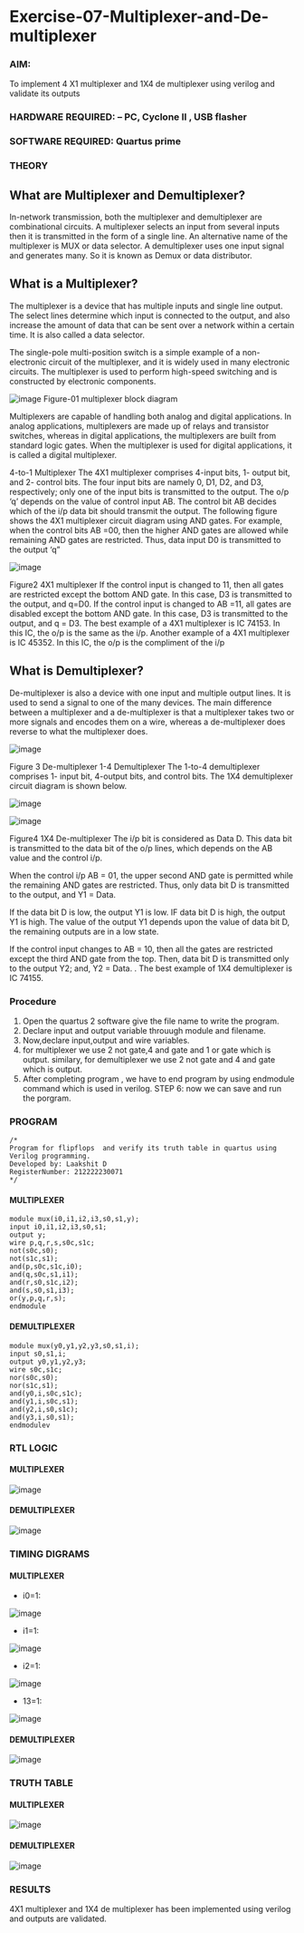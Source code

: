 # Exercise-07-Multiplexer-and-De-multiplexer
### AIM: 
To implement 4 X1 multiplexer and 1X4 de multiplexer using verilog and validate its outputs
### HARDWARE REQUIRED:  – PC, Cyclone II , USB flasher
### SOFTWARE REQUIRED:   Quartus prime
### THEORY 

## What are Multiplexer and Demultiplexer?
In-network transmission, both the multiplexer and demultiplexer are combinational circuits. A multiplexer selects an input from several inputs then it is transmitted in the form of a single line. An alternative name of the multiplexer is MUX or data selector. A demultiplexer uses one input signal and generates many. So it is known as Demux or data distributor.

## What is a Multiplexer?
The multiplexer is a device that has multiple inputs and single line output. The select lines determine which input is connected to the output, and also increase the amount of data that can be sent over a network within a certain time. It is also called a data selector.

The single-pole multi-position switch is a simple example of a non-electronic circuit of the multiplexer, and it is widely used in many electronic circuits. The multiplexer is used to perform high-speed switching and is constructed by electronic components.

![image](https://user-images.githubusercontent.com/36288975/170912485-73c395c7-23c0-4e78-a53d-a2f0d07d9662.png)
          Figure-01 multiplexer block diagram 

Multiplexers are capable of handling both analog and digital applications. In analog applications, multiplexers are made up of relays and transistor switches, whereas in digital applications, the multiplexers are built from standard logic gates. When the multiplexer is used for digital applications, it is called a digital multiplexer.

4-to-1 Multiplexer
The 4X1 multiplexer comprises 4-input bits, 1- output bit, and 2- control bits. The four input bits are namely 0, D1, D2, and D3, respectively; only one of the input bits is transmitted to the output. The o/p ‘q’ depends on the value of control input AB. The control bit AB decides which of the i/p data bit should transmit the output. The following figure shows the 4X1 multiplexer circuit diagram using AND gates. For example, when the control bits AB =00, then the higher AND gates are allowed while remaining AND gates are restricted. Thus, data input D0 is transmitted to the output ‘q”

![image](https://user-images.githubusercontent.com/36288975/170912568-3598c60a-5035-41f3-b0c4-ccedba13aca5.png)

Figure2 4X1 multiplexer 
If the control input is changed to 11, then all gates are restricted except the bottom AND gate. In this case, D3 is transmitted to the output, and q=D0. If the control input is changed to AB =11, all gates are disabled except the bottom AND gate. In this case, D3 is transmitted to the output, and q = D3. The best example of a 4X1 multiplexer is IC 74153. In this IC, the o/p is the same as the i/p. Another example of a 4X1 multiplexer is IC 45352. In this IC, the o/p is the compliment of the i/p

## What is Demultiplexer?
De-multiplexer is also a device with one input and multiple output lines. It is used to send a signal to one of the many devices. The main difference between a multiplexer and a de-multiplexer is that a multiplexer takes two or more signals and encodes them on a wire, whereas a de-multiplexer does reverse to what the multiplexer does.

![image](https://user-images.githubusercontent.com/36288975/170912606-a30e4b74-1726-4430-b245-2c3c3d9c232d.png)

Figure 3 De-multiplexer 
1-4 Demultiplexer
The 1-to-4 demultiplexer comprises 1- input bit, 4-output bits, and control bits. The 1X4 demultiplexer circuit diagram is shown below.

![image](https://user-images.githubusercontent.com/36288975/170912683-00fb746a-1d45-4023-91d1-3a70b841073c.png)

![image](https://user-images.githubusercontent.com/36288975/170912741-7cbd52af-7e0d-4be3-b5c6-6fb9c4eca7c9.png)

Figure4 1X4 De-multiplexer 
The i/p bit is considered as Data D. This data bit is transmitted to the data bit of the o/p lines, which depends on the AB value and the control i/p.

When the control i/p AB = 01, the upper second AND gate is permitted while the remaining AND gates are restricted. Thus, only data bit D is transmitted to the output, and Y1 = Data.

If the data bit D is low, the output Y1 is low. IF data bit D is high, the output Y1 is high. The value of the output Y1 depends upon the value of data bit D, the remaining outputs are in a low state.

If the control input changes to AB = 10, then all the gates are restricted except the third AND gate from the top. Then, data bit D is transmitted only to the output Y2; and, Y2 = Data. . The best example of 1X4 demultiplexer is IC 74155.
 
### Procedure
1. Open the quartus 2 software give the file name to write the program.
2. Declare input and output variable throuugh module and filename.
3. Now,declare input,output and wire variables.
4. for multiplexer we use 2 not gate,4 and gate and 1 or gate which is output. similary, for demultiplexer we use 2 not gate and 4 and gate which is output.
5. After completing program , we have to end program by using endmodule command which is used in verilog. STEP 6: now we can save and run the porgram.
### PROGRAM 
```
/*
Program for flipflops  and verify its truth table in quartus using Verilog programming.
Developed by: Laakshit D
RegisterNumber: 212222230071
*/
```
#### MULTIPLEXER
```
module mux(i0,i1,i2,i3,s0,s1,y);
input i0,i1,i2,i3,s0,s1;
output y;
wire p,q,r,s,s0c,s1c;
not(s0c,s0);
not(s1c,s1);
and(p,s0c,s1c,i0);
and(q,s0c,s1,i1);
and(r,s0,s1c,i2);
and(s,s0,s1,i3);
or(y,p,q,r,s);
endmodule 
```
#### DEMULTIPLEXER
```
module mux(y0,y1,y2,y3,s0,s1,i);
input s0,s1,i;
output y0,y1,y2,y3;
wire s0c,s1c;
nor(s0c,s0);
nor(s1c,s1);
and(y0,i,s0c,s1c);
and(y1,i,s0c,s1);
and(y2,i,s0,s1c);
and(y3,i,s0,s1);
endmodulev
```
### RTL LOGIC  
#### MULTIPLEXER
![image](https://github.com/laakshit-D/Exercise-07-Multiplexer-and-De-multiplexer/assets/119559976/22b331b4-3948-4fc8-a7dc-d7af5ce5e563)

#### DEMULTIPLEXER
![image](https://github.com/laakshit-D/Exercise-07-Multiplexer-and-De-multiplexer/assets/119559976/1e4129ea-7418-4ccf-ac4f-cee905a9eb6b)

### TIMING DIGRAMS  
#### MULTIPLEXER
- i0=1:

![image](https://github.com/laakshit-D/Exercise-07-Multiplexer-and-De-multiplexer/assets/119559976/f3b09d1d-5964-4f63-bf99-21dda1a89f6a)

- i1=1:

![image](https://github.com/laakshit-D/Exercise-07-Multiplexer-and-De-multiplexer/assets/119559976/fa26f1b5-4f90-4ca0-9f7a-043736747913)

- i2=1:

![image](https://github.com/laakshit-D/Exercise-07-Multiplexer-and-De-multiplexer/assets/119559976/ceada9ef-0878-4247-a6ea-2e6cfb8b886b)

- 13=1:

![image](https://github.com/laakshit-D/Exercise-07-Multiplexer-and-De-multiplexer/assets/119559976/1badaee8-fe18-4108-9f8e-f0129abd957c)

#### DEMULTIPLEXER
![image](https://github.com/laakshit-D/Exercise-07-Multiplexer-and-De-multiplexer/assets/119559976/469599a9-29d5-45e2-9fed-c55531aae67a)


### TRUTH TABLE 
#### MULTIPLEXER

![image](https://github.com/laakshit-D/Exercise-07-Multiplexer-and-De-multiplexer/assets/119559976/e682f0fc-76f5-4b94-8700-001d9d6b4654)

#### DEMULTIPLEXER

![image](https://github.com/laakshit-D/Exercise-07-Multiplexer-and-De-multiplexer/assets/119559976/4a55c009-1a1a-4efc-91f7-eb799ec67a9b)

### RESULTS 
4X1 multiplexer and 1X4 de multiplexer has been implemented using verilog and outputs are validated.
